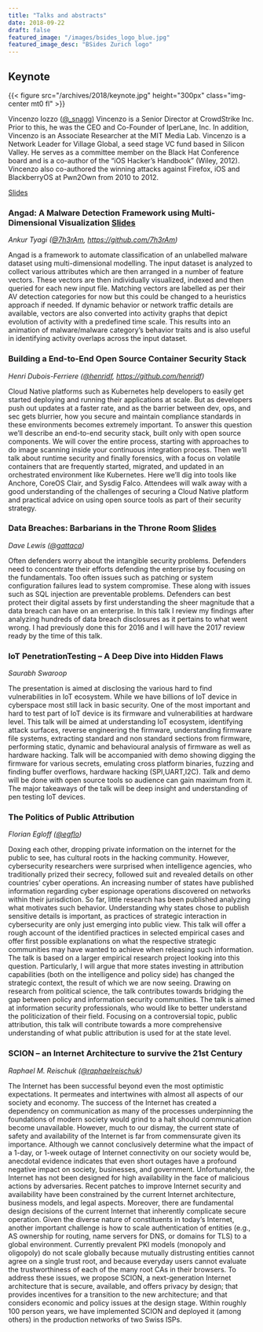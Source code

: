 ```yaml
---
title: "Talks and abstracts"
date: 2018-09-22
draft: false
featured_image: "/images/bsides_logo_blue.jpg"
featured_image_desc: "BSides Zurich logo"
---
```


## Keynote

{{< figure src="/archives/2018/keynote.jpg" height="300px" class="img-center mt0 fl" >}}

Vincenzo Iozzo ([@\_snagg](https://twitter.com/_snagg)) Vincenzo is a Senior
Director at CrowdStrike Inc. Prior to this, he was the CEO and Co-Founder of
IperLane, Inc. In addition, Vincenzo is an Associate Researcher at the MIT Media
Lab. Vincenzo is a Network Leader for Village Global, a seed stage VC fund based
in Silicon Valley. He serves as a committee member on the Black Hat Conference
board and is a co-author of the “iOS Hacker’s Handbook” (Wiley, 2012). Vincenzo
also co-authored the winning attacks against Firefox, iOS and BlackberryOS at
Pwn2Own from 2010 to 2012.

[Slides](/static/archives/2018/BSZH18-Keynote-Iozzo-Future_offense_public.pdf)


### Angad: A Malware Detection Framework using Multi-Dimensional Visualization [Slides](/archives/2018/BSZH18-AnkurTyagi-angad.pdf)

*Ankur Tyagi ([@7h3rAm](https://twitter.com/7h3rAm), https://github.com/7h3rAm)*

Angad is a framework to automate classification of an unlabelled malware dataset using multi-dimensional modelling. The input dataset is analyzed to collect various attributes which are then arranged in a number of feature vectors. These vectors are then individually visualized, indexed and then queried for each new input file. Matching vectors are labelled as per their AV detection categories for now but this could be changed to a heuristics approach if needed. If dynamic behavior or network traffic details are available, vectors are also converted into activity graphs that depict evolution of activity with a predefined time scale. This results into an animation of malware/malware category’s behavior traits and is also useful in identifying activity overlaps across the input dataset.



### Building a End-to-End Open Source Container Security Stack

*Henri Dubois-Ferriere ([@henridf](https://twitter.com/henridf), https://github.com/henridf)*

Cloud Native platforms such as Kubernetes help developers to easily get started deploying and running their applications at scale. But as developers push out updates at a faster rate, and as the barrier between dev, ops, and sec gets blurrier, how you secure and maintain compliance standards in these environments becomes extremely important. To answer this question we’ll describe an end-to-end security stack, built only with open source components. We will cover the entire process, starting with approaches to do image scanning inside your continuous integration process. Then we’ll talk about runtime security and finally forensics, with a focus on volatile containers that are frequently started, migrated, and updated in an orchestrated environment like Kubernetes. Here we’ll dig into tools like Anchore, CoreOS Clair, and Sysdig Falco. Attendees will walk away with a good understanding of the challenges of securing a Cloud Native platform and practical advice on using open source tools as part of their security strategy.



### Data Breaches: Barbarians in the Throne Room [Slides](/archives/2018/BSZH18-Dave_Lewis-ThroneRoom.pdf)

*Dave Lewis ([@gattaca](https://twitter.com/gattaca))*

Often defenders worry about the intangible security problems. Defenders need to concentrate their efforts defending the enterprise by focusing on the fundamentals. Too often issues such as patching or system configuration failures lead to system compromise. These along with issues such as SQL injection are preventable problems. Defenders can best protect their digital assets by first understanding the sheer magnitude that a data breach can have on an enterprise. In this talk I review my findings after analyzing hundreds of data breach disclosures as it pertains to what went wrong. I had previously done this for 2016 and I will have the 2017 review ready by the time of this talk.



### IoT PenetrationTesting – A Deep Dive into Hidden Flaws

*Saurabh Swaroop*

The presentation is aimed at disclosing the various hard to find vulnerabilities in IoT ecosystem. While we have billions of IoT device in cyberspace most still lack in basic security. One of the most important and hard to test part of IoT device is its firmware and vulnerabilities at hardware level. This talk will be aimed at understanding IoT ecosystem, identifying attack surfaces, reverse engineering the firmware, understanding firmware file systems, extracting standard and non standard sections from firmware, performing static, dynamic and behavioural analysis of firmware as well as hardware hacking. Talk will be accompanied with demo showing digging the firmware for various secrets, emulating cross platform binaries, fuzzing and finding buffer overflows, hardware hacking (SPI,UART,I2C). Talk and demo will be done with open source tools so audience can gain maximum from it. The major takeaways of the talk will be deep insight and understanding of pen testing IoT devices.



### The Politics of Public Attribution

*Florian Egloff ([@egflo](https://twitter.com/egflo))*

Doxing each other, dropping private information on the internet for the public to see, has cultural roots in the hacking community. However, cybersecurity researchers were surprised when intelligence agencies, who traditionally prized their secrecy, followed suit and revealed details on other countries’ cyber operations. An increasing number of states have published information regarding cyber espionage operations discovered on networks within their jurisdiction. So far, little research has been published analyzing what motivates such behavior. Understanding why states chose to publish sensitive details is important, as practices of strategic interaction in cybersecurity are only just emerging into public view. This talk will offer a rough account of the identified practices in selected empirical cases and offer first possible explanations on what the respective strategic communities may have wanted to achieve when releasing such information. The talk is based on a larger empirical research project looking into this question. Particularly, I will argue that more states investing in attribution capabilities (both on the intelligence and policy side) has changed the strategic context, the result of which we are now seeing. Drawing on research from political science, the talk contributes towards bridging the gap between policy and information security communities. The talk is aimed at information security professionals, who would like to better understand the politicization of their field. Focusing on a controversial topic, public attribution, this talk will contribute towards a more comprehensive understanding of what public attribution is used for at the state level.



### SCION – an Internet Architecture to survive the 21st Century

*Raphael M. Reischuk ([@raphaelreischuk](https://twitter.com/raphaelreischuk))*

The Internet has been successful beyond even the most optimistic expectations. It permeates and intertwines with almost all aspects of our society and economy. The success of the Internet has created a dependency on communication as many of the processes underpinning the foundations of modern society would grind to a halt should communication become unavailable. However, much to our dismay, the current state of safety and availability of the Internet is far from commensurate given its importance. Although we cannot conclusively determine what the impact of a 1-day, or 1-week outage of Internet connectivity on our society would be, anecdotal evidence indicates that even short outages have a profound negative impact on society, businesses, and government. Unfortunately, the Internet has not been designed for high availability in the face of malicious actions by adversaries. Recent patches to improve Internet security and availability have been constrained by the current Internet architecture, business models, and legal aspects. Moreover, there are fundamental design decisions of the current Internet that inherently complicate secure operation. Given the diverse nature of constituents in today’s Internet, another important challenge is how to scale authentication of entities (e.g., AS ownership for routing, name servers for DNS, or domains for TLS) to a global environment. Currently prevalent PKI models (monopoly and oligopoly) do not scale globally because mutually distrusting entities cannot agree on a single trust root, and because everyday users cannot evaluate the trustworthiness of each of the many root CAs in their browsers. To address these issues, we propose SCION, a next-generation Internet architecture that is secure, available, and offers privacy by design; that provides incentives for a transition to the new architecture; and that considers economic and policy issues at the design stage. Within roughly 100 person years, we have implemented SCION and deployed it (among others) in the production networks of two Swiss ISPs.
